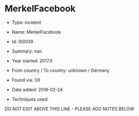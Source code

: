 # MerkelFacebook

* Type: incident

* Name: MerkelFacebook

* Id: I00039

* Summary: nan

* Year started: 2017.0

* From country / To country: unknown / Germany

* Found via: OII

* Date added: 2019-02-24

* Techniques used: 


DO NOT EDIT ABOVE THIS LINE - PLEASE ADD NOTES BELOW
